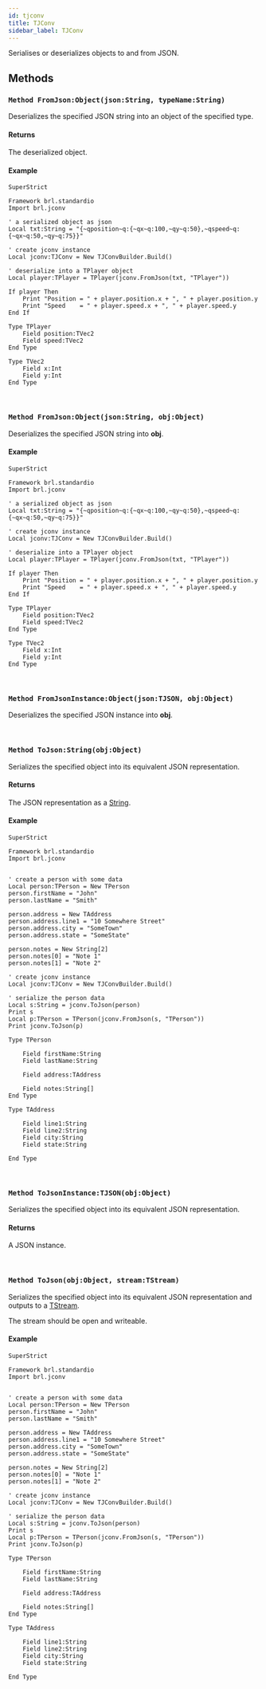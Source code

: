 ```yaml
---
id: tjconv
title: TJConv
sidebar_label: TJConv
---
```


Serialises or deserializes objects to and from JSON.


## Methods

### `Method FromJson:Object(json:String, typeName:String)`

Deserializes the specified JSON string into an object of the specified type.

#### Returns
The deserialized object.


#### Example
```blitzmax
SuperStrict

Framework brl.standardio
Import brl.jconv

' a serialized object as json
Local txt:String = "{~qposition~q:{~qx~q:100,~qy~q:50},~qspeed~q:{~qx~q:50,~qy~q:75}}"

' create jconv instance
Local jconv:TJConv = New TJConvBuilder.Build()

' deserialize into a TPlayer object
Local player:TPlayer = TPlayer(jconv.FromJson(txt, "TPlayer"))

If player Then
	Print "Position = " + player.position.x + ", " + player.position.y
	Print "Speed    = " + player.speed.x + ", " + player.speed.y
End If

Type TPlayer
	Field position:TVec2
	Field speed:TVec2
End Type

Type TVec2
	Field x:Int
	Field y:Int
End Type
```
<br/>

### `Method FromJson:Object(json:String, obj:Object)`

Deserializes the specified JSON string into <b>obj</b>.

#### Example
```blitzmax
SuperStrict

Framework brl.standardio
Import brl.jconv

' a serialized object as json
Local txt:String = "{~qposition~q:{~qx~q:100,~qy~q:50},~qspeed~q:{~qx~q:50,~qy~q:75}}"

' create jconv instance
Local jconv:TJConv = New TJConvBuilder.Build()

' deserialize into a TPlayer object
Local player:TPlayer = TPlayer(jconv.FromJson(txt, "TPlayer"))

If player Then
	Print "Position = " + player.position.x + ", " + player.position.y
	Print "Speed    = " + player.speed.x + ", " + player.speed.y
End If

Type TPlayer
	Field position:TVec2
	Field speed:TVec2
End Type

Type TVec2
	Field x:Int
	Field y:Int
End Type
```
<br/>

### `Method FromJsonInstance:Object(json:TJSON, obj:Object)`

Deserializes the specified JSON instance into <b>obj</b>.

<br/>

### `Method ToJson:String(obj:Object)`

Serializes the specified object into its equivalent JSON representation.

#### Returns
The JSON representation as a [String](../../../brl/brl.blitz/#string).


#### Example
```blitzmax
SuperStrict

Framework brl.standardio
Import brl.jconv


' create a person with some data
Local person:TPerson = New TPerson
person.firstName = "John"
person.lastName = "Smith"

person.address = New TAddress
person.address.line1 = "10 Somewhere Street"
person.address.city = "SomeTown"
person.address.state = "SomeState"

person.notes = New String[2]
person.notes[0] = "Note 1"
person.notes[1] = "Note 2"

' create jconv instance
Local jconv:TJConv = New TJConvBuilder.Build()

' serialize the person data
Local s:String = jconv.ToJson(person)
Print s
Local p:TPerson = TPerson(jconv.FromJson(s, "TPerson"))
Print jconv.ToJson(p)

Type TPerson

	Field firstName:String
	Field lastName:String

	Field address:TAddress

	Field notes:String[]
End Type

Type TAddress

	Field line1:String
	Field line2:String
	Field city:String
	Field state:String

End Type
```
<br/>

### `Method ToJsonInstance:TJSON(obj:Object)`

Serializes the specified object into its equivalent JSON representation.

#### Returns
A JSON instance.


<br/>

### `Method ToJson(obj:Object, stream:TStream)`

Serializes the specified object into its equivalent JSON representation and outputs to a [TStream](../../../brl/brl.stream/tstream).

The stream should be open and writeable.


#### Example
```blitzmax
SuperStrict

Framework brl.standardio
Import brl.jconv


' create a person with some data
Local person:TPerson = New TPerson
person.firstName = "John"
person.lastName = "Smith"

person.address = New TAddress
person.address.line1 = "10 Somewhere Street"
person.address.city = "SomeTown"
person.address.state = "SomeState"

person.notes = New String[2]
person.notes[0] = "Note 1"
person.notes[1] = "Note 2"

' create jconv instance
Local jconv:TJConv = New TJConvBuilder.Build()

' serialize the person data
Local s:String = jconv.ToJson(person)
Print s
Local p:TPerson = TPerson(jconv.FromJson(s, "TPerson"))
Print jconv.ToJson(p)

Type TPerson

	Field firstName:String
	Field lastName:String

	Field address:TAddress

	Field notes:String[]
End Type

Type TAddress

	Field line1:String
	Field line2:String
	Field city:String
	Field state:String

End Type
```
<br/>

